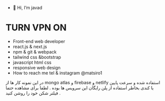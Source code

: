 - 👋 Hi, I’m javad 
# TURN VPN ON 

- Front-end web developer 
- react.js & next.js
- npm & git & webpack
- tailwind css &bootstrap
- javascript html css
- responsive web design
-  How to reach me tel & instagram @matsiro1 

در این نمونه کار ها از mongo atlas و firebase و netlify   استفاده شده و سرعت پایین یا کندی بخاطر استفاده از پلن رایگان این سرویس ها بوده . لطفا برای مشاهده حتما فیلتر شکن خود را روشن کنید . 
